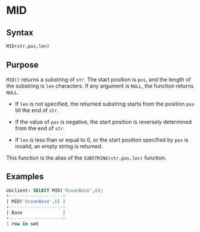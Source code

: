# MID

## Syntax

```sql
MID(str,pos,len)
```

## Purpose

`MID()` returns a substring of `str`. The start position is `pos`, and the length of the substring is `len` characters. If any argument is `NULL`, the function returns `NULL`.

* If `len` is not specified, the returned substring starts from the position `pos` till the end of `str`.

* If the value of `pos` is negative, the start position is reversely determined from the end of `str`.

* If `len` is less than or equal to 0, or the start position specified by `pos` is invalid, an empty string is returned.

This function is the alias of the `SUBSTRING(str,pos,len)` function.

## Examples

```sql
obclient> SELECT MID('OceanBase',6);
+--------------------+
| MID('OceanBase',6) |
+--------------------+
| Base               |
+--------------------+
1 row in set
```
